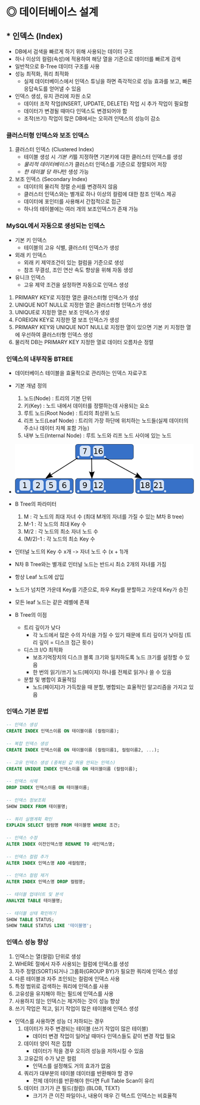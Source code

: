# ◎ 데이터베이스 설계

## * 인덱스 (Index)
- DB에서 검색을 빠르게 하기 위해 사용되는 데이터 구조
- 하나 이상의 컬럼(속성)에 적용하여 해당 열을 기준으로 데이터를 빠르게 검색
- 일반적으로 B-Tree 데이터 구조를 사용
- 성능 최적화, 쿼리 최적화
   - 실제 데이터베이스에서 인덱스 튜닝을 하면 즉각적으로 성능 효과를 보고, 빠른 응답속도를 얻어낼 수 있음
- 인덱스 생성, 유지 관리에 자원 소모
   - 데이터 조작 작업(INSERT, UPDATE, DELETE) 작업 시 추가 작업이 필요함
   - 데이터가 변경될 때마다 인덱스도 변경되어야 함
   - 조작(쓰기) 작업이 많은 DB에서는 오히려 인덱스의 성능이 감소

### 클러스터형 인덱스와 보조 인덱스
1. 클러스터 인덱스 (Clustered Index)
   - 테이블 생성 시 *기본 키*를 지정하면 기본키에 대한 클러스터 인덱스를 생성
   - *물리적 데이터베이스*가 클러스터 인덱스를 기준으로 정렬되어 저장
   - *한 테이블 당 하나*만 생성 가능
2. 보조 인덱스 (Secondary Index)
   - 데이터의 물리적 정렬 순서를 변경하지 않음
   - 클러스터 인덱스와는 별개로 하나 이상의 컬럼에 대한 참조 인덱스 제공
   - 데이터에 포인터를 사용해서 간접적으로 접근
   - 하나의 테이블에는 여러 개의 보조인덱스가 존재 가능

### MySQL에서 자동으로 생성되는 인덱스
   - 기본 키 인덱스
      - 테이블의 고유 식별, 클러스터 인덱스가 생성
   - 외래 키 인덱스
      - 외래 키 제약조건이 있는 컬럼을 기준으로 생성
      - 참조 무결성, 조인 연산 속도 향상을 위해 자동 생성
   - 유니크 인덱스
      - 고유 제약 조건을 설정하면 자동으로 인덱스 생성

   1. PRIMARY KEY로 지정한 열은 클러스터형 인덱스가 생성
   2. UNIQUE NOT NULL로 지정한 열은 클러스터형 인덱스가 생성
   3. UNIQUE로 지정한 열은 보조 인덱스가 생성
   4. FOREIGN KEY로 지정한 열 보조 인덱스가 생성
   5. PRIMARY KEY와 UNIQUE NOT NULL로 지정한 열이 있으면 기본 키 지정한 열에 우선하여 클러스터형 인덱스 생성
   6. 물리적 DB는 PRIMARY KEY 지정한 열로 데이터 오름차순 정렬

### 인덱스의 내부작동 BTREE
- 데이터베이스 테이블을 효율적으로 관리하는 인덱스 자료구조
- 기본 개념 정의
   1. 노드(Node) : 트리의 기본 단위
   2. 키(Key) : 노드 내에서 데이터를 정렬하는데 사용되는 요소
   3. 루트 노드(Root Node) : 트리의 최상위 노드
   4. 리프 노드(Leaf Node) : 트리의 가장 하단에 위치하는 노드들(실제 데이터의 주소나 데이터 자체 포함 가능)
   5. 내부 노드(Internal Node) : 루트 노드와 리프 노드 사이에 있는 노드
- ![B-tree 그림](../ch10_Index/b-tree.png)
- B Tree의 파라미터
   1. M : 각 노드의 최대 자녀 수 (최대 M개의 자녀를 가질 수 있는 M차 B tree)
   2. M-1 : 각 노드의 최대 Key 수
   3. M/2 : 각 노드의 최소 자녀 노드 수
   4. (M/2)-1 : 각 노드의 최소 Key 수
- 인터널 노드의 Key 수 x개 -> 자녀 노드 수 (x + 1)개
- N차 B Tree와는 별개로 인터널 노드는 반드시 최소 2개의 자녀를 가짐
- 항상 Leaf 노드에 삽입
- 노드가 넘치면 가운데 Key를 기준으로, 좌우 Key를 분할하고 가운데 Key가 승진
- 모든 leaf 노드는 같은 레벨에 존재

- B Tree의 이점
   - 트리 깊이가 낮다 
      - 각 노드에서 많은 수의 자식을 가질 수 있기 때문에 트리 깊이가 낮아짐 (트리 깊이 = 디스크 접근 횟수)
   - 디스크 I/O 최적화 
      - 보조기억장치의 디스크 블록 크기와 일치하도록 노드 크기를 설정할 수 있음
      - 한 번의 읽기/쓰기 노드(페이지) 하나를 전체로 읽거나 쓸 수 있음
   - 분할 및 병합이 효율적임
      - 노드(페이지)가 가득찼을 때 분할, 병합되는 효율적인 알고리즘을 가지고 있음

### 인덱스 기본 문법
   ```sql
   -- 인덱스 생성
   CREATE INDEX 인덱스이름 ON 테이블이름 (컬럼이름);

   -- 복합 인덱스 생성
   CREATE INDEX 인덱스이름 ON 테이블이름 (컬럼이름1, 컬럼이름2, ...);

   -- 고유 인덱스 생성 (중복된 값 허용 안되는 인덱스)
   CREATE UNIQUE INDEX 인덱스이름 ON 테이블이름 (컬럼이름);

   -- 인덱스 삭제
   DROP INDEX 인덱스이름 ON 테이블이름;

   -- 인덱스 정보조회
   SHOW INDEX FROM 테이블명;

   -- 쿼리 실행계획 확인
   EXPLAIN SELECT 컬럼명 FROM 테이블명 WHERE 조건;

   -- 인덱스 수정
   ALTER INDEX 이전인덱스명 RENAME TO 새인덱스명;

   -- 인덱스 컬럼 추가
   ALTER INDEX 인덱스명 ADD 새컬럼명;

   -- 인덱스 컬럼 제거
   ALTER INDEX 인덱스명 DROP 컬럼명;

   -- 테이블 업데이트 및 분석
   ANALYZE TABLE 테이블명;

   -- 테이블 상태 확인하기
   SHOW TABLE STATUS;
   SHOW TABLE STATUS LIKE '테이블명';
   ```

### 인덱스 성능 향상
   1. 인덱스는 열(컬럼) 단위로 생성
   2. WHERE 절에서 자주 사용되는 컬럼에 인덱스를 생성
   3. 자주 정렬(SORT)되거나 그룹화(GROUP BY)가 필요한 쿼리에 인덱스 생성
   4. 다른 테이블과 자주 조인되는 컬럼에 인덱스 사용
   5. 특정 범위로 검색하는 쿼리에 인덱스를 사용
   6. 고유성을 유지해야 하는 필드에 인덱스를 사용
   7. 사용하지 않는 인덱스는 제거하는 것이 성능 향상
   8. 쓰기 작업은 적고, 읽기 작업이 많은 테이블에 인덱스 생성

- 인덱스를 사용하면 성능 더 저하되는 경우
   1. 데이터가 자주 변경되는 테이블 (쓰기 작업이 많은 테이블)
      - 데이터 변경 작업이 일어날 때마다 인덱스들도 같이 변경 작업 필요
   2. 데이터 양이 적은 집합
      - 데이터가 적을 경우 오히려 성능을 저하시킬 수 있음
   3. 고유값의 수가 낮은 컬럼
      - 인덱스를 설정해도 거의 효과가 없음
   4. 쿼리가 대부분의 테이블 데이터를 반환해야 할 경우
      - 전체 데이터를 반환해야 한다면 Full Table Scan이 유리
   5. 데이터 크기가 큰 필드(컬럼) (BLOB, TEXT)
      - 크기가 큰 이진 파일이나, 내용이 매우 긴 텍스트 인덱스는 비효율적